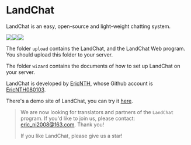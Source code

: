 # LandChat
 LandChat is an easy, open-source and light-weight chatting system.

![](https://img.shields.io/badge/LandChat%20-3.25.1218-brightgreen.svg)![](https://img.shields.io/badge/LandChat%20Web%20-v2021.0.1-brightgreen.svg)![](https://img.shields.io/badge/Language%20-Chinese%20(Simplified)-brightgreen.svg)

The folder `upload` contains the LandChat, and the LandChat Web program. You should upload this folder to your server.

The folder `wizard` contains the documents of how to set up LandChat on your server.



LandChat is developed by [EricNTH](ericnth.cn), whose Github account is [EricNTH080103](https://github.com/EricNTH080103).

There's a demo site of LandChat, you can try it [here](https://landchat.ericnth.cn/).



> We are now looking for translators and partners of the `LandChat` program. If you'd like to join us, please contact: [eric_ni2008@163.com](mailto:eric_ni2008@163.com). Thank you!
>
> If you like LandChat, please give us a star!

